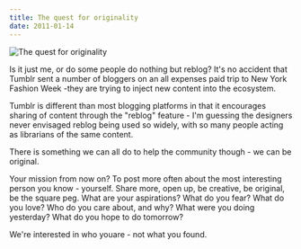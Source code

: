 ```yaml
---
title: The quest for originality
date: 2011-01-14
---
```


![The quest for originality](https://source.unsplash.com/jpkvklXwt98/1600x900)

Is it just me, or do some people do nothing but reblog? It's no accident that Tumblr sent a number of bloggers on an all expenses paid trip to New York Fashion Week -they are trying to inject new content into the ecosystem.

Tumblr is different than most blogging platforms in that it encourages sharing of content through the "reblog" feature - I'm guessing the designers never envisaged reblog being used so widely, with so many people acting as librarians of the same content.

There is something we can all do to help the community though - we can be original.

Your mission from now on? To post more often about the most interesting person you know - yourself. Share more, open up, be creative, be original, be the square peg. What are your aspirations? What do you fear? What do you love? Who do you care about, and why? What were you doing yesterday? What do you hope to do tomorrow?

We're interested in who youare - not what you found.